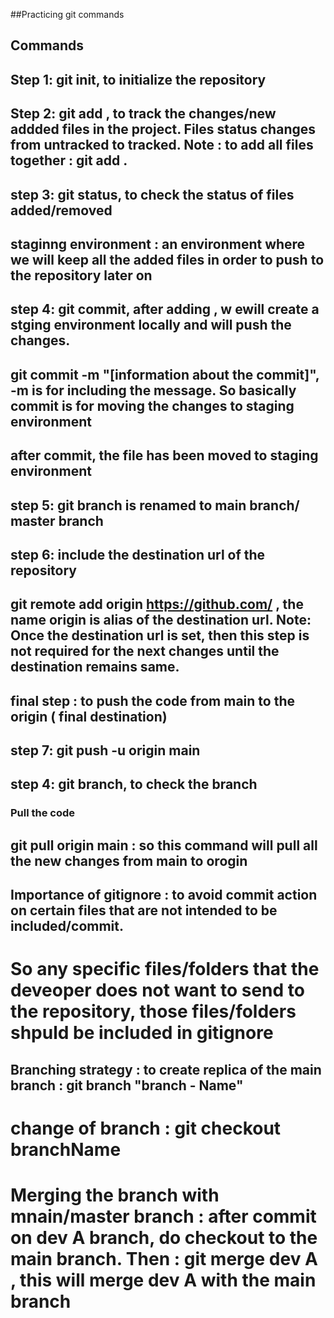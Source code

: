 ##Practicing git commands

## Commands

## Step 1: git init, to initialize the repository

## Step 2: git add , to track the changes/new addded files in the project. Files status changes from untracked to tracked. Note : to add all files together : git add .

## step 3: git status, to check the status of files added/removed

## staginng environment : an environment where we will keep all the added files in order to push to the repository later on

## step 4: git commit, after adding , w ewill create a stging environment locally and will push the changes.

## git commit -m "[information about the commit]", -m is for including the message. So basically commit is for moving the changes to staging environment

## after commit, the file has been moved to staging environment

## step 5: git branch is renamed to main branch/ master branch

## step 6: include the destination url of the repository

## git remote add origin https://github.com/ , the name origin is alias of the destination url. Note: Once the destination url is set, then this step is not required for the next changes until the destination remains same.

## final step : to push the code from main to the origin ( final destination)

## step 7: git push -u origin main

## step 4: git branch, to check the branch

### Pull the code

## git pull origin main : so this command will pull all the new changes from main to orogin

## Importance of gitignore : to avoid commit action on certain files that are not intended to be included/commit.

# So any specific files/folders that the deveoper does not want to send to the repository, those files/folders shpuld be included in gitignore

## Branching strategy : to create replica of the main branch : git branch "branch - Name"

# change of branch : git checkout branchName

# Merging the branch with mnain/master branch : after commit on dev A branch, do checkout to the main branch. Then : git merge dev A , this will merge dev A with the main branch
